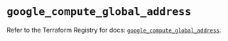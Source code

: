 # `google_compute_global_address`

Refer to the Terraform Registry for docs: [`google_compute_global_address`](https://registry.terraform.io/providers/hashicorp/google/6.6.0/docs/resources/compute_global_address).
